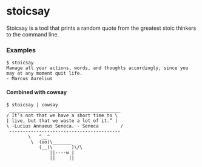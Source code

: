 # stoicsay

Stoicsay is a tool that prints a random quote from the greatest stoic thinkers to the command line.

### Examples

```
$ stoicsay
Manage all your actions, words, and thoughts accordingly, since you may at any moment quit life.
- Marcus Aurelius
```

#### Combined with cowsay

```
$ stoicsay | cowsay
 _________________________________________
/ It’s not that we have a short time to \
| live, but that we waste a lot of it.” |
\ -Lucius Annaeus Seneca. - Seneca        /
 -----------------------------------------
        \   ^__^
         \  (oo)\_______
            (__)\       )\/\
                ||----w |
                ||     ||

```
